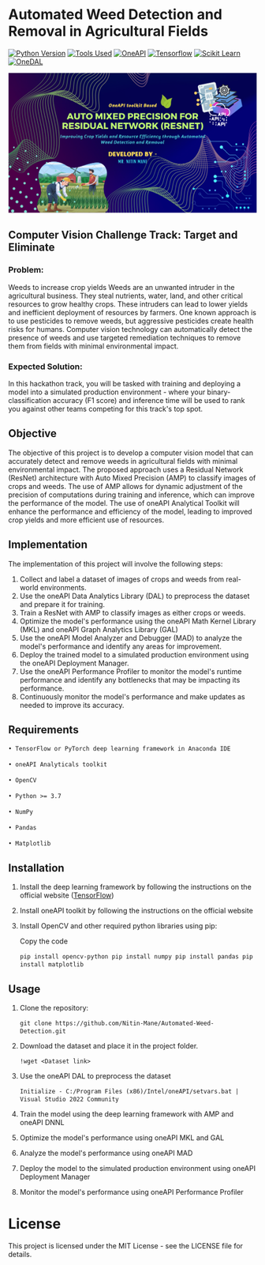# Automated Weed Detection and Removal in Agricultural Fields

[![Python Version](https://img.shields.io/badge/Python-3.8-blue.svg)](https://www.python.org/downloads/release/python-380/)
[![Tools Used](https://img.shields.io/badge/Tools-Anaconda-red.svg)](https://www.anaconda.com/)
[![OneAPI](https://img.shields.io/badge/OneAPI-Beta-green.svg)](https://software.intel.com/en-us/oneapi)
[![Tensorflow](https://img.shields.io/badge/Tensorflow-2.11.0-blueviolet.svg)](https://www.tensorflow.org/install)
[![Scikit Learn](https://img.shields.io/badge/Scikit%20Learn-0.23-orange.svg)](https://scikit-learn.org/stable/install.html)
[![OneDAL](https://img.shields.io/badge/OneDAL-1.1-lightgrey.svg)](https://software.intel.com/en-us/oneapi-onedal-library)

![Image of Project](./media/project_theme.png) 

## Computer Vision Challenge Track: Target and Eliminate

### Problem:

Weeds to increase crop yields Weeds are an unwanted intruder in the agricultural business. They steal nutrients, water, land, and other critical resources to grow healthy crops. These intruders can lead to lower yields and inefficient deployment of resources by farmers. One known approach is to use pesticides to remove weeds, but aggressive pesticides create health risks for humans. Computer vision technology can automatically detect the presence of weeds and use targeted remediation techniques to remove them from fields with minimal environmental impact.

### Expected Solution:

In this hackathon track, you will be tasked with training and deploying a model into a simulated production environment - where your binary-classification accuracy (F1 score) and inference time will be used to rank you against other teams competing for this track's top spot.

## Objective

The objective of this project is to develop a computer vision model that can accurately detect and remove weeds in agricultural fields with minimal environmental impact. The proposed approach uses a Residual Network (ResNet) architecture with Auto Mixed Precision (AMP) to classify images of crops and weeds. The use of AMP allows for dynamic adjustment of the precision of computations during training and inference, which can improve the performance of the model. The use of oneAPI Analytical Toolkit will enhance the performance and efficiency of the model, leading to improved crop yields and more efficient use of resources.

## Implementation

The implementation of this project will involve the following steps:
1. Collect and label a dataset of images of crops and weeds from real-world environments.
2. Use the oneAPI Data Analytics Library (DAL) to preprocess the dataset and prepare it for training.
3. Train a ResNet with AMP to classify images as either crops or weeds.
4. Optimize the model's performance using the oneAPI Math Kernel Library (MKL) and oneAPI Graph Analytics Library (GAL)
5. Use the oneAPI Model Analyzer and Debugger (MAD) to analyze the model's performance and identify any areas for  improvement.
6. Deploy the trained model to a simulated production environment using the oneAPI Deployment Manager.
7. Use the oneAPI Performance Profiler to monitor the model's runtime performance and identify any bottlenecks that may be impacting its performance.
8. Continuously monitor the model's performance and make updates as needed to improve its accuracy.


## Requirements

    • TensorFlow or PyTorch deep learning framework in Anaconda IDE

    • oneAPI Analyticals toolkit

    • OpenCV

    • Python >= 3.7

    • NumPy

    • Pandas

    • Matplotlib

## Installation

1.	Install the deep learning framework by following the instructions on the official website ([TensorFlow](https://www.intel.com/content/www/us/en/developer/articles/guide/optimization-for-tensorflow-installation-guide.html))
2.	Install oneAPI toolkit by following the instructions on the official website
3.	Install OpenCV and other required python libraries using pip:

    Copy the code
    ```
    pip install opencv-python pip install numpy pip install pandas pip install matplotlib 
    ```

## Usage

1.	Clone the repository:
    ```
    git clone https://github.com/Nitin-Mane/Automated-Weed-Detection.git 
    ```
2.	Download the dataset and place it in the project folder.
    ```
    !wget <Dataset link>
    ```
3.	Use the oneAPI DAL to preprocess the dataset
    ```
    Initialize - C:/Program Files (x86)/Intel/oneAPI/setvars.bat | Visual Studio 2022 Community
    ```
4.	Train the model using the deep learning framework with AMP and oneAPI DNNL

5.	Optimize the model's performance using oneAPI MKL and GAL

6.	Analyze the model's performance using oneAPI MAD

7.	Deploy the model to the simulated production environment using oneAPI Deployment Manager

8.	Monitor the model's performance using oneAPI Performance Profiler


# License

This project is licensed under the MIT License - see the LICENSE file for details.
